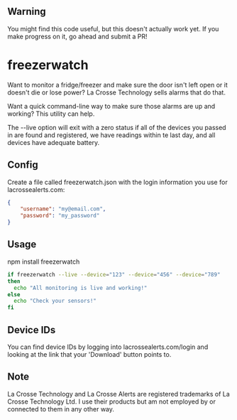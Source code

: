 Warning
-------

You might find this code useful, but this doesn't actually work yet.  If you make progress on it, go ahead and submit a PR!


freezerwatch
============

Want to monitor a fridge/freezer and make sure the door isn't left open or it doesn't die or lose power?  La Crosse Technology sells alarms that do that.

Want a quick command-line way to make sure those alarms are up and working?  This utility can help.

The --live option will exit with a zero status if all of the devices you passed in are found and registered, we have readings within te last day, and all devices have adequate battery.

Config
------

Create a file called freezerwatch.json with the login information you use for lacrossealerts.com:
```json
{
    "username": "my@email.com",
    "password": "my_password"
}
```

Usage
-----
npm install freezerwatch

```sh
if freezerwatch --live --device="123" --device="456" --device="789"
then
  echo "All monitoring is live and working!"
else
  echo "Check your sensors!"
fi
```

Device IDs
----------

You can find device IDs by logging into lacrossealerts.com/login and looking at the link that your 'Download' button points to.

Note
----
La Crosse Technology and La Crosse Alerts are registered trademarks of La Crosse Technology Ltd.  I use their products but am not employed by or connected to them in any other way.
